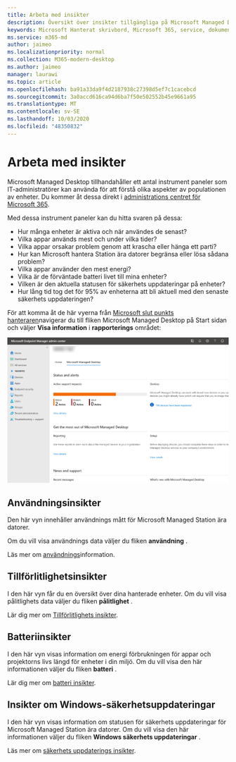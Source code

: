 ```yaml
---
title: Arbeta med insikter
description: Översikt över insikter tillgängliga på Microsoft Managed Desktop
keywords: Microsoft Hanterat skrivbord, Microsoft 365, service, dokumentation
ms.service: m365-md
author: jaimeo
ms.localizationpriority: normal
ms.collection: M365-modern-desktop
ms.author: jaimeo
manager: laurawi
ms.topic: article
ms.openlocfilehash: ba91a33da9f4d2187938c27398d5ef7c1cacebcd
ms.sourcegitcommit: 3a0accd616ca94d6ba7f50e502552b45e9661a95
ms.translationtype: MT
ms.contentlocale: sv-SE
ms.lasthandoff: 10/03/2020
ms.locfileid: "48350832"
---
```

# <a name="work-with-insights"></a>Arbeta med insikter

Microsoft Managed Desktop tillhandahåller ett antal instrument paneler som IT-administratörer kan använda för att förstå olika aspekter av populationen av enheter. Du kommer åt dessa direkt i [administrations centret för Microsoft 365](https://admin.microsoft.com/adminportal/home?previewoff=false#/microsoftmanageddesktop).

Med dessa instrument paneler kan du hitta svaren på dessa:

- Hur många enheter är aktiva och när användes de senast?
- Vilka appar används mest och under vilka tider?
- Vilka appar orsakar problem genom att krascha eller hänga ett parti?
- Hur kan Microsoft hantera Station ära datorer begränsa eller lösa sådana problem?
- Vilka appar använder den mest energi?
- Vilka är de förväntade batteri livet till mina enheter?
- Vilken är den aktuella statusen för säkerhets uppdateringar på enheter?
- Hur lång tid tog det för 95% av enheterna att bli aktuell med den senaste säkerhets uppdateringen?


För att komma åt de här vyerna från [Microsoft slut punkts hanteraren](https://endpoint.microsoft.com/)navigerar du till fliken Microsoft Managed Desktop på Start sidan och väljer **Visa information** i **rapporterings** området:


![Huvud sida för administrations Center med rapport området längst ned till vänster och vyn detaljerad information](../../media/insights-main.png)


## <a name="usage-insights"></a>Användningsinsikter
Den här vyn innehåller användnings mått för Microsoft Managed Station ära datorer. 

Om du vill visa användnings data väljer du fliken **användning** .

Läs mer om [användnings](usage-insights.md)information.

## <a name="reliability-insights"></a>Tillförlitlighetsinsikter
I den här vyn får du en översikt över dina hanterade enheter. Om du vill visa pålitlighets data väljer du fliken **pålitlighet** .

Lär dig mer om [Tillförlitlighets insikter](reliability-insights.md).

## <a name="battery-insights"></a>Batteriinsikter
I den här vyn visas information om energi förbrukningen för appar och projektorns livs längd för enheter i din miljö. Om du vill visa den här informationen väljer du fliken **batteri** .

Lär dig mer om [batteri insikter](battery-insights.md).

## <a name="windows-security-update-insights"></a>Insikter om Windows-säkerhetsuppdateringar
I den här vyn visas information om statusen för säkerhets uppdateringar för Microsoft Managed Station ära datorer. Om du vill visa den här informationen väljer du fliken **Windows säkerhets uppdateringar** .

Läs mer om [säkerhets uppdaterings insikter](security-update-insights.md).

